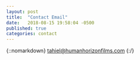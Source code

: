 ```yaml
---
layout: post
title:  "Contact Email"
date:   2018-08-15 19:58:04 -0500
published: true
categories: contact
---
```

{::nomarkdown}
tahiel@humanhorizonfilms.com
{:/}
